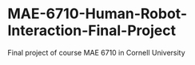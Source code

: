 # MAE-6710-Human-Robot-Interaction-Final-Project
Final project of course MAE 6710 in Cornell University
